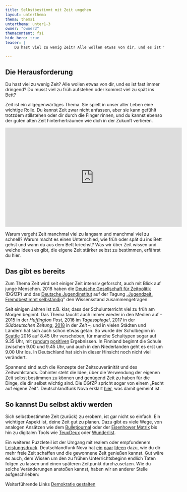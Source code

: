 ```yaml
---
title: Selbstbestimmt mit Zeit umgehen
layout: unterthema
thema: thema1
unterthema: unter1-3
owner: "owner3"
themacontent: fs1
hide_hero: true
teaser: |
    Du hast viel zu wenig Zeit? Alle wollen etwas von dir, und es ist fast immer dringend? So gehst du damit um.

---
```


## Die Herausforderung
Du hast viel zu wenig Zeit? Alle wollen etwas von dir, und es ist fast immer dringend? Du musst viel zu früh aufstehen oder kommst viel zu spät ins Bett?

Zeit ist ein allgegenwärtiges Thema. Sie spielt in unser aller Leben eine wichtige Rolle. Du kannst Zeit zwar nicht anfassen, aber sie kann gefühlt trotzdem stillstehen oder dir durch die Finger rinnen, und du kannst ebenso der guten alten Zeit hinterherträumen wie dich in der Zukunft verlieren.
<div class="videoiframe"><iframe width="560" height="315" src="https://www.youtube-nocookie.com/embed/6xIndr43zfM" frameborder="0" allow="accelerometer; autoplay; encrypted-media; gyroscope; picture-in-picture" allowfullscreen></iframe></div>

Warum vergeht Zeit manchmal viel zu langsam und manchmal viel zu schnell? Warum macht es einen Unterschied, wie früh oder spät du ins Bett gehst und wann du aus dem Bett kriechst? Was wir über Zeit wissen und welche Ideen es gibt, die eigene Zeit stärker selbst zu bestimmen, erfährst du hier.

## Das gibt es bereits
Zum Thema Zeit wird seit einiger Zeit intensiv geforscht, auch mit Blick auf junge Menschen. 2018 haben die [Deutsche Gesellschaft für Zeitpolitik](http://www.zeitpolitik.de/) (DGfZP) und das [Deutsche Jugendinstitut](https://www.dji.de/) auf der Tagung „[Jugendzeit. Fremdbestimmt selbständig](http://www.zeitpolitik.de/pdfs/DGfZP_JT2018_flyer.pdf)" den Wissensstand zusammengetragen.

Seit einigen Jahren ist z.B. klar, dass der Schulunterricht viel zu früh am Morgen beginnt. Das Thema taucht auch immer wieder in den Medien auf – [2015](https://www.huffingtonpost.de/2015/07/06/warum-die-schule-erst-um-9-uhr-beginnen-sollte_n_7734016.html) in der *Huffington Post*, [2016](https://www.tagesspiegel.de/weltspiegel/debatte-um-spaeteren-schulbeginn-in-deutschland-gymnasium-mit-gleitzeit/13432304.html) im *Tagesspiegel*, [2017](https://www.sueddeutsche.de/bildung/schule-je-spaeter-der-schulbeginn-desto-besser-die-noten-1.3714886-2) in der *Süddeutschen Zeitung*, [2018](https://www.zeit.de/wissen/gesundheit/2018-05/schlaf-eule-lerche-schlaftypen-fruehaufsteher-nachtmensch-schlafforschung-chronobiologie/komplettansicht) in der *Zeit* –, und in vielen Städten und Ländern hat sich auch schon etwas getan. So wurde der Schulbeginn in [Seattle](https://www.seattletimes.com/seattle-news/education/seattle-board-approves-later-start-times-for-schools/) 2016 auf 8.45 Uhr verschoben, für manche Schultypen sogar auf 9.35 Uhr, mit [rundum](https://www.npr.org/sections/health-shots/2018/12/12/676118782/sleepless-no-more-in-seattle-later-school-start-time-pays-off-for-teens) [positiven](https://www.treehugger.com/health/heres-what-happened-when-seattle-high-schools-changed-their-start-times.html) Ergebnissen. In Finnland beginnt die Schule zwischen 9.00 und 9.45 Uhr, und auch in den Niederlanden geht es erst um 9.00 Uhr los. In Deutschland hat sich in dieser Hinsicht noch nicht viel verändert.

Spannend sind auch die Konzepte der Zeitsouveränität und des Zeitwohlstands. Dahinter steht die Idee, über die Verwendung der eigenen Zeit selbst bestimmen zu können und genügend Zeit zu haben für die Dinge, die dir selbst wichtig sind. Die DGfZP spricht sogar von einem „Recht auf eigene Zeit". Deutschlandfunk Nova erklärt [hier](https://www.deutschlandfunknova.de/beitrag/zeitpolitik-das-recht-auf-eigene-zeit), was damit gemeint ist.

## So kannst Du selbst aktiv werden
Sich selbstbestimmte Zeit (zurück) zu erobern, ist gar nicht so einfach.
Ein wichtiger Aspekt ist, deine Zeit gut zu planen. Dazu gibt es viele Wege, von analogen Ansätzen wie dem [Bulletjournal](https://www.pinselleicht.com/bullet-journal-guide/) oder der [Eisenhower Matrix](https://www.lernen-heute.de/selbstmanagement_eisenhower.html) bis hin zu digitalen Tools wie [TeuxDeux](https://teuxdeux.com/) oder [Wunderlist](https://www.wunderlist.com/).

Ein weiteres Puzzleteil ist der Umgang mit realem oder empfundenem [Leistungsdruck](https://www.deutschlandfunk.de/forsa-umfrage-psychologin-druck-auf-schueler-hat-zugenommen.680.de.html?dram:article_id=431419). Deutschlandfunk Nova hat [ein](https://www.deutschlandfunknova.de/beitrag/philosophie-seid-faul) [paar](https://www.deutschlandfunknova.de/beitrag/philosophie-faulheit-als-produktive-lebenspraxis) [Ideen](https://www.deutschlandfunknova.de/beitrag/faulheit-warum-wir-ein-recht-darauf-haben) dazu, wie du dir mehr freie Zeit schaffen und die gewonnene Zeit genießen kannst.
Gut wäre es auch, dem Wissen um den zu frühen Unterrichtsbeginn endlich Taten folgen zu lassen und einen späteren Zeitpunkt durchzusetzen. Wie du solche Veränderungen anstoßen kannst, haben wir an anderer Stelle aufgeschrieben:

<p class="link-list">
    <span class="link-list-headline">Weiterführende Links</span>
        <a class="external-link" href="/materialsammlung/themen/Zukunft-Gesellschaft/Demokratie-ausprobieren-und-erneuern" target="_blank">Demokratie gestalten</a>
</p>
